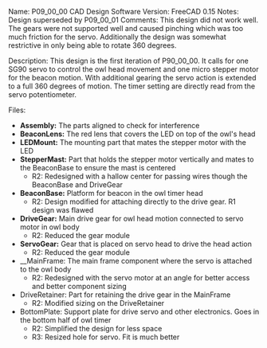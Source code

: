 Name: P09_00_00 CAD Design
Software Version: FreeCAD 0.15
Notes: Design superseded by P09_00_01
Comments: This design did not work well. The gears were not supported well and caused pinching which was too much friction for the servo. Additionally the design was somewhat restrictive in only being able to rotate 360 degrees.

Description:
This design is the first iteration of P90_00_00. It calls for one SG90 servo to control the owl head movement and one micro stepper motor for the beacon motion. With additional gearing the servo action is extended to a full 360 degrees of motion. The timer setting are directly read from the servo potentiometer.  

Files:
 * __Assembly:__ The parts aligned to check for interference
 * __BeaconLens:__ The red lens that covers the LED on top of the owl's head
 * __LEDMount:__ The mounting part that mates the stepper motor with the LED
 * __StepperMast:__ Part that holds the stepper motor vertically and mates to the BeaconBase to ensure the mast is centered
   * R2: Redesigned with a hallow center for passing wires though the BeaconBase and DriveGear  
 * __BeaconBase:__ Platform for beacon in the owl timer head
   * R2: Design modified for attaching directly to the drive gear. R1 design was flawed
 * __DriveGear:__ Main drive gear for owl head motion connected to servo motor in owl body
   * R2: Reduced the gear module
 * __ServoGear:__ Gear that is placed on servo head to drive the head action
   * R2: Reduced the gear module
 * __MainFrame: The main frame component where the servo is attached to the owl body
   * R2: Redesigned with the servo motor at an angle for better access and better component sizing
 * DriveRetainer: Part for retaining the drive gear in the MainFrame
   * R2: Modified sizing on the DriveRetainer
 * BottomPlate: Support plate for drive servo and other electronics. Goes in the bottom half of owl timer
   * R2: Simplified the design for less space
   * R3: Resized hole for servo. Fit is much better
